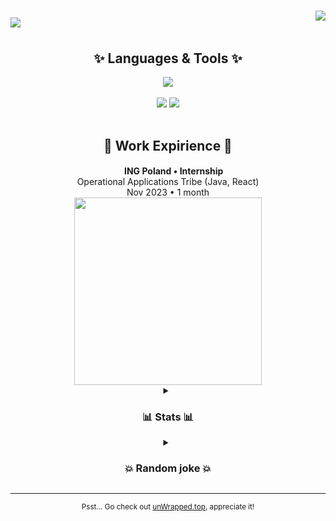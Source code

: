 <h1>
  <a href="#">&#x200B;</a>
  <img src="https://readme-typing-svg.herokuapp.com?font=Fira+Code&duration=2000&weight=700&size=36&pause=1000&color=3b27be&background=00000000&vCenter=true&repeat=false&width=435&height=40&lines=Hi+there%E2%80%89👋" />
  <img align="right" src="https://dcbadge.vercel.app/api/shield/315531146953752578?theme=discord-inverted" />
</h1>

<div align="center">
  <h2><a href="#">&#x200B;</a>✨ Languages & Tools ✨</h2>
  <img src="https://skillicons.dev/icons?i=js,ts,html,css,java,py,php,cpp,cs" /><br><br>
  <div align="center">
    <img src="https://skillicons.dev/icons?i=svelte,react,tailwind,figma,electron,threejs,nodejs,vite,mongodb,redis,mysql,firebase,supabase" />
    <img src="https://skillicons.dev/icons?i=gcp,aws,vercel,heroku,cloudflare,netlify,docker,git,bash,maven,androidstudio" />
  </div><br>

  <h2><a href="#">&#x200B;</a>💼 Work Expirience 💼</h2>
  <b><img src="https://github.com/theSaintKappa/theSaintKappa/assets/96151089/06f8927d-0bf8-4818-b97d-03224a5ff903" height="15"> ING Poland &bull; Internship</b><br>
  <span>Operational Applications Tribe (Java, React)</span><br>
  <span>Nov 2023 &bull; 1 month</span><br>
  <img src="https://github.com/theSaintKappa/theSaintKappa/assets/96151089/1a038a3e-072f-4711-87b0-51ca08b008ff" width="300">

  <details>
    <summary><h3><a href="#">&#x200B;</a>📊 Stats 📊</h3></summary>
    <img height="175px" src="https://github-readme-stats.vercel.app/api/top-langs/?username=theSaintKappa&theme=tokyonight&layout=compact&count_private=true" />
    <img height="175px" src="https://github-readme-stats.vercel.app/api?username=theSaintkappa&theme=tokyonight&show_icons=true&count_private=true" />
    <img height="175px" src="https://github-readme-streak-stats.herokuapp.com/?user=theSaintKappa&theme=tokyonight&count_private=true" />
  </details>

  <details>
    <summary><h3><a href="#">&#x200B;</a>💥 Random joke 💥</h3></summary>
    <img src="https://readme-jokes.vercel.app/api" />
  </details>
  <hr>

  <sub>Psst... Go check out [unWrapped.top](https://unwrapped.top), appreciate it!</sub>
</div>
